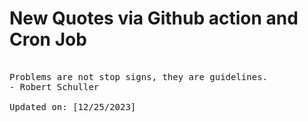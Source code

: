 # New Quotes via Github action and Cron Job

<pre>
<!-- #quote -->
Problems are not stop signs, they are guidelines.
- Robert Schuller

Updated on: [12/25/2023]
<!-- #quoteEnd -->
</pre>
